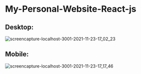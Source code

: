 # My-Personal-Website-React-js
## Desktop:

![screencapture-localhost-3001-2021-11-23-17_02_23](https://user-images.githubusercontent.com/74673812/143048994-b66b4037-4be9-4d0a-8208-e52ea87fb753.png)



## Mobile:

![screencapture-localhost-3001-2021-11-23-17_17_46](https://user-images.githubusercontent.com/74673812/143051656-432817ff-2eb0-4077-a1f7-af2034a329f9.png)
